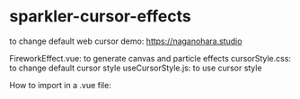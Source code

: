 # sparkler-cursor-effects
to change default web cursor
demo: https://naganohara.studio


FireworkEffect.vue: to generate canvas and particle effects
cursorStyle.css: to change default cursor style
useCursorStyle.js: to use cursor style

How to import in a .vue file:

<template>
  <div class="home">
    <FireworkEffect class="firework-effect"/>
    <div class="custom-cursor" :style="cursorStyle"></div>
  </div>
</template>

<script setup>
import FireworkEffect from "@/components/FireworkEffect.vue";
import useCursorStyle from "@/hooks/useCursorStyle"; 
import "@/assets/cursorStyle.css"; 

const { cursorStyle } = useCursorStyle();
</script>
